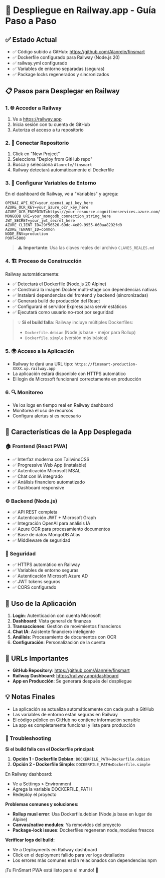 # 🚀 Despliegue en Railway.app - Guía Paso a Paso

## ✅ Estado Actual
- ✅ Código subido a GitHub: https://github.com/Alanrele/finsmart
- ✅ Dockerfile configurado para Railway (Node.js 20)
- ✅ railway.yml configurado
- ✅ Variables de entorno separadas (seguras)
- ✅ Package locks regenerados y sincronizados

## 📋 Pasos para Desplegar en Railway

### 1. 🌐 Acceder a Railway
1. Ve a https://railway.app
2. Inicia sesión con tu cuenta de GitHub
3. Autoriza el acceso a tu repositorio

### 2. 🔗 Conectar Repositorio
1. Click en "New Project"
2. Selecciona "Deploy from GitHub repo"
3. Busca y selecciona `Alanrele/finsmart`
4. Railway detectará automáticamente el Dockerfile

### 3. 🔐 Configurar Variables de Entorno
En el dashboard de Railway, ve a "Variables" y agrega:

```env
OPENAI_API_KEY=your_openai_api_key_here
AZURE_OCR_KEY=your_azure_ocr_key_here
AZURE_OCR_ENDPOINT=https://your-resource.cognitiveservices.azure.com/
MONGODB_URI=your_mongodb_connection_string_here
JWT_SECRET=your_jwt_secret_here
AZURE_CLIENT_ID=29f56526-69dc-4e89-9955-060aa8292fd0
AZURE_TENANT_ID=common
NODE_ENV=production
PORT=5000
```

> ⚠️ **Importante**: Usa las claves reales del archivo `CLAVES_REALES.md`

### 4. 🏗️ Proceso de Construcción
Railway automáticamente:
- ✅ Detectará el Dockerfile (Node.js 20 Alpine)
- ✅ Construirá la imagen Docker multi-stage con dependencias nativas
- ✅ Instalará dependencias del frontend y backend (sincronizadas)
- ✅ Generará build de producción del React
- ✅ Configurará el servidor Express para servir estáticos
- ✅ Ejecutará como usuario no-root por seguridad

> 💡 **Si el build falla**: Railway incluye múltiples Dockerfiles:
> - `Dockerfile.debian` (Node.js base - mejor para Rollup)
> - `Dockerfile.simple` (versión más básica)

### 5. 🌍 Acceso a la Aplicación
- Railway te dará una URL tipo: `https://finsmart-production-XXXX.up.railway.app`
- La aplicación estará disponible con HTTPS automático
- El login de Microsoft funcionará correctamente en producción

### 6. 🔍 Monitoreo
- Ve los logs en tiempo real en Railway dashboard
- Monitorea el uso de recursos
- Configura alertas si es necesario

## 🎯 Características de la App Desplegada

### 🏠 Frontend (React PWA)
- ✅ Interfaz moderna con TailwindCSS
- ✅ Progressive Web App (instalable)
- ✅ Autenticación Microsoft MSAL
- ✅ Chat con IA integrado
- ✅ Análisis financiero automatizado
- ✅ Dashboard responsive

### ⚙️ Backend (Node.js)
- ✅ API REST completa
- ✅ Autenticación JWT + Microsoft Graph
- ✅ Integración OpenAI para análisis IA
- ✅ Azure OCR para procesamiento documentos
- ✅ Base de datos MongoDB Atlas
- ✅ Middleware de seguridad

### 🔐 Seguridad
- ✅ HTTPS automático en Railway
- ✅ Variables de entorno seguras
- ✅ Autenticación Microsoft Azure AD
- ✅ JWT tokens seguros
- ✅ CORS configurado

## 📱 Uso de la Aplicación

1. **Login**: Autenticación con cuenta Microsoft
2. **Dashboard**: Vista general de finanzas
3. **Transacciones**: Gestión de movimientos financieros
4. **Chat IA**: Asistente financiero inteligente
5. **Análisis**: Procesamiento de documentos con OCR
6. **Configuración**: Personalización de la cuenta

## 🔗 URLs Importantes

- **GitHub Repository**: https://github.com/Alanrele/finsmart
- **Railway Dashboard**: https://railway.app/dashboard
- **App en Producción**: Se generará después del despliegue

## 💡 Notas Finales

- La aplicación se actualiza automáticamente con cada push a GitHub
- Las variables de entorno están seguras en Railway
- El código público en GitHub no contiene información sensible
- La app es completamente funcional y lista para producción

### 🔧 Troubleshooting

**Si el build falla con el Dockerfile principal:**
1. **Opción 1 - Dockerfile Debian**: `DOCKERFILE_PATH=Dockerfile.debian`
2. **Opción 2 - Dockerfile Simple**: `DOCKERFILE_PATH=Dockerfile.simple`

En Railway dashboard:
- Ve a Settings > Environment
- Agrega la variable DOCKERFILE_PATH
- Redeploy el proyecto

**Problemas comunes y soluciones:**
- **Rollup musl error**: Usa Dockerfile.debian (Node.js base en lugar de Alpine)
- **Canvas/native modules**: Ya removidos del proyecto
- **Package-lock issues**: Dockerfiles regeneran node_modules frescos

**Verificar logs del build:**
- Ve a Deployments en Railway dashboard
- Click en el deployment fallido para ver logs detallados
- Los errores más comunes están relacionados con dependencias npm

¡Tu FinSmart PWA está listo para el mundo! 🌟
